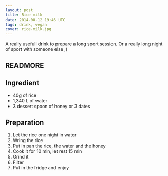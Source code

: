 ```yaml
---
layout: post
title: Rice milk
date: 2014-08-12 19:46 UTC
tags: drink, vegan
cover: rice-milk.jpg
---
```


A really usefull drink to prepare a long sport session.
Or a really long night of sport with someone else ;)  

READMORE
---

## Ingredient

* 40g of rice
* 1,340 L of water
* 3 dessert spoon of honey or 3 dates

## Preparation

1. Let the rice one night in water 
2. Wring the rice
3. Put in pan the rice, the water and the honey
4. Cook it for 10 min, let rest 15 min
5. Grind it
6. Filter
7. Put in the fridge and enjoy 
